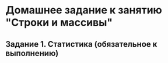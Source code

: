 # Домашнее задание к занятию "Строки и массивы"
## Задание 1. Статистика (обязательное к выполнению)